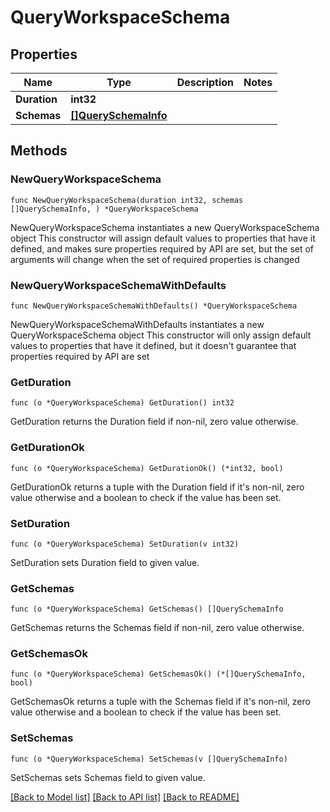 # QueryWorkspaceSchema

## Properties

Name | Type | Description | Notes
------------ | ------------- | ------------- | -------------
**Duration** | **int32** |  | 
**Schemas** | [**[]QuerySchemaInfo**](QuerySchemaInfo.md) |  | 

## Methods

### NewQueryWorkspaceSchema

`func NewQueryWorkspaceSchema(duration int32, schemas []QuerySchemaInfo, ) *QueryWorkspaceSchema`

NewQueryWorkspaceSchema instantiates a new QueryWorkspaceSchema object
This constructor will assign default values to properties that have it defined,
and makes sure properties required by API are set, but the set of arguments
will change when the set of required properties is changed

### NewQueryWorkspaceSchemaWithDefaults

`func NewQueryWorkspaceSchemaWithDefaults() *QueryWorkspaceSchema`

NewQueryWorkspaceSchemaWithDefaults instantiates a new QueryWorkspaceSchema object
This constructor will only assign default values to properties that have it defined,
but it doesn't guarantee that properties required by API are set

### GetDuration

`func (o *QueryWorkspaceSchema) GetDuration() int32`

GetDuration returns the Duration field if non-nil, zero value otherwise.

### GetDurationOk

`func (o *QueryWorkspaceSchema) GetDurationOk() (*int32, bool)`

GetDurationOk returns a tuple with the Duration field if it's non-nil, zero value otherwise
and a boolean to check if the value has been set.

### SetDuration

`func (o *QueryWorkspaceSchema) SetDuration(v int32)`

SetDuration sets Duration field to given value.


### GetSchemas

`func (o *QueryWorkspaceSchema) GetSchemas() []QuerySchemaInfo`

GetSchemas returns the Schemas field if non-nil, zero value otherwise.

### GetSchemasOk

`func (o *QueryWorkspaceSchema) GetSchemasOk() (*[]QuerySchemaInfo, bool)`

GetSchemasOk returns a tuple with the Schemas field if it's non-nil, zero value otherwise
and a boolean to check if the value has been set.

### SetSchemas

`func (o *QueryWorkspaceSchema) SetSchemas(v []QuerySchemaInfo)`

SetSchemas sets Schemas field to given value.



[[Back to Model list]](../README.md#documentation-for-models) [[Back to API list]](../README.md#documentation-for-api-endpoints) [[Back to README]](../README.md)


